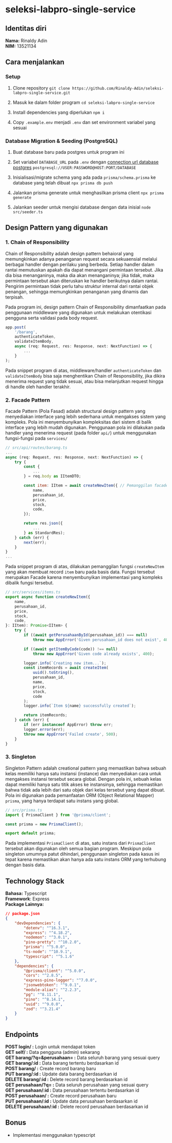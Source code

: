 # seleksi-labpro-single-service

## Identitas diri

**Nama:** Rinaldy Adin
<br>
**NIM:** 13521134

## Cara menjalankan

### Setup

1. Clone repository
   `git clone https://github.com/Rinaldy-Adin/seleksi-labpro-single-service.git`

2. Masuk ke dalam folder program
   `cd seleksi-labpro-single-service`

3. Install dependencies yang diperlukan
   `npm i`

4. Copy `.example.env` menjadi `.env` dan set environment variabel yang sesuai

### Database Migration & Seeding (PostgreSQL)

1. Buat database baru pada postgres untuk program ini

2. Set variabel `DATABASE_URL` pada `.env` dengan [connection url database postgres](https://www.prisma.io/docs/concepts/database-connectors/postgresql)
   `postgresql://USER:PASSWORD@HOST:PORT/DATABASE`

3. Inisialisasi/migrate schema yang ada pada `prisma/schema.prisma` ke database yang telah dibuat
   `npx prisma db push`

4. Jalankan prisma generate untuk menghasilkan prisma client
   `npx prisma generate`

5. Jalankan seeder untuk mengisi database dengan data inisial
   `node src/seeder.ts`

## Design Pattern yang digunakan

### 1. Chain of Responsibility

Chain of Responsibility adalah design pattern behaioral yang memungkinkan adanya penanganan request secara sekuaensial melalui berbagai handler dengan perilaku yang berbeda. Setiap handler dalam rantai memutuskan apakah dia dapat menangani permintaan tersebut. Jika dia bisa menanganinya, maka dia akan menanganinya; jika tidak, maka permintaan tersebut akan diteruskan ke handler berikutnya dalam rantai. Pengirim permintaan tidak perlu tahu struktur internal dari rantai objek penangan, sehingga memungkinkan penanganan yang dinamis dan terpisah.

Pada program ini, design pattern Chain of Responsibility dimanfaatkan pada penggunaan middleware yang digunakan untuk melakukan otentikasi pengguna serta validasi pada body request.

```js
app.post(
    '/barang',
    authenticateToken,
    validateItemBody,
    async (req: Request, res: Response, next: NextFunction) => {
        ...
    }
);
```

Pada snippet program di atas, middleware/handler `authenticateToken` dan `validateItemBody` bisa saja menghentikan Chain of Responsibility, jika dikira menerima request yang tidak sesuai, atau bisa melanjutkan request hingga di handle oleh handler terakhir.

### 2. Facade Pattern

Facade Pattern (Pola Fasad) adalah structural design pattern yang menyediakan interface yang lebih sederhana untuk mengakses sistem yang kompleks. Pola ini menyembunyikan kompleksitas dari sistem di balik interface yang lebih mudah digunakan. Penggunaan pola ini dilakukan pada handler yang menerima request (pada folder `api/`) untuk menggunakan fungsi-fungsi pada `services/`

```js
// src/api/routes/barang.ts
...
async (req: Request, res: Response, next: NextFunction) => {
    try {
        const {
            ...
        } = req.body as IItemDTO;

        const item: IItem = await createNewItem({ // Pemanggilan facade
            name,
            perusahaan_id,
            price,
            stock,
            code,
        });

        return res.json({
            ...
        } as StandardRes);
    } catch (err) {
        next(err);
    }
}
...
```

Pada snippet program di atas, dilakukan pemanggilan fungsi `createNewItem` yang akan membuat record `item` baru pada basis data. Fungsi tersebut merupakan Facade karena menyembunyikan implementasi yang kompleks dibalik fungsi tersebut.

```js
// src/services/items.ts
export async function createNewItem({
    name,
    perusahaan_id,
    price,
    stock,
    code,
}: IItem): Promise<IItem> {
    try {
        if ((await getPerusahaanById(perusahaan_id)) === null)
            throw new AppError('Given perusahaan_id does not exist', 400);

        if ((await getItemByCode(code)) !== null)
            throw new AppError('Given code already exists', 400);

        logger.info(`Creating new item...`);
        const itemRecords = await createItem(
            uuid().toString(),
            perusahaan_id,
            name,
            price,
            stock,
            code
        );
        logger.info(`Item ${name} successfully created`);

        return itemRecords;
    } catch (err) {
        if (err instanceof AppError) throw err;
        logger.error(err);
        throw new AppError('Failed create', 500);
    }
}
```

### 3. Singleton

Singleton Pattern adalah creational pattern yang memastikan bahwa sebuah kelas memiliki hanya satu instansi (instance) dan menyediakan cara untuk mengakses instansi tersebut secara global. Dengan pola ini, sebuah kelas dapat memiliki hanya satu titik akses ke instansinya, sehingga memastikan bahwa tidak ada lebih dari satu objek dari kelas tersebut yang dapat dibuat. Pola ini digunakan pada pemanfaatan ORM (Object Relational Mapper) `prisma`, yang hanya terdapat satu instans yang global.

```js
// src/prisma.ts
import { PrismaClient } from '@prisma/client';

const prisma = new PrismaClient();

export default prisma;
```

Pada implementasi `PrismaClient` di atas, satu instans dari `PrismaClient` tersebut akan digunakan oleh semua bagian program. Meskipun pola singleton umumnya patut dihindari, penggunaan singleton pada kasus ini tepat karena memastikan akan hanya ada satu instans ORM yang terhubung dengan basis data.

## Technology Stack

**Bahasa:** Typescript<br>
**Framework**: Express<br>
**Package Lainnya:**<br>

```json
// package.json
{
    "devDependencies": {
        "dotenv": "^16.3.1",
        "express": "^4.18.2",
        "nodemon": "^3.0.1",
        "pino-pretty": "^10.2.0",
        "prisma": "^5.0.0",
        "ts-node": "^10.9.1",
        "typescript": "^5.1.6"
    },
    "dependencies": {
        "@prisma/client": "^5.0.0",
        "cors": "^2.8.5",
        "express-pino-logger": "^7.0.0",
        "jsonwebtoken": "^9.0.1",
        "module-alias": "^2.2.3",
        "pg": "^8.11.1",
        "pino": "^8.14.1",
        "uuid": "^9.0.0",
        "zod": "^3.21.4"
    }
}
```

## Endpoints

**POST login/ :** Login untuk mendapat token
<br>
**GET self/ :** Data pengguna (admin) sekarang
<br>
**GET barang/?q=&perusahaan= :** Data seluruh barang yang sesuai query
<br>
**GET barang/:id :** Data barang tertentu berdasarkan id
<br>
**POST barang/ :** Create record barang baru
<br>
**PUT barang/:id :** Update data barang berdasarkan id
<br>
**DELETE barang/:id :** Delete record barang berdasarkan id
<br>
**GET perusahaan/?q= :** Data seluruh perusahaan yang sesuai query
<br>
**GET perusahaan/:id :** Data perusahaan tertentu berdasarkan id
<br>
**POST perusahaan/ :** Create record perusahaan baru
<br>
**PUT perusahaan/:id :** Update data perusahaan berdasarkan id
<br>
**DELETE perusahaan/:id :** Delete record perusahaan berdasarkan id

## Bonus

-   Implementasi menggunakan typescript

